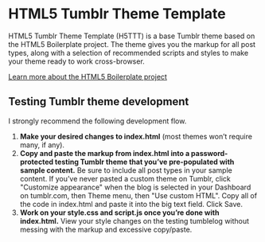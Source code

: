 HTML5 Tumblr Theme Template
===========================

HTML5 Tumblr Theme Template (H5TTT) is a base Tumblr theme based on the HTML5 Boilerplate project. The theme gives you the markup for all post types, along with a selection of recommended scripts and styles to make your theme ready to work cross-browser.

[Learn more about the HTML5 Boilerplate project](http://html5boilerplate.com/)

Testing Tumblr theme development
--------------------------------

I strongly recommend the following development flow.

1. **Make your desired changes to index.html** (most themes won&rsquo;t require many, if any). 
2. **Copy and paste the markup from index.html into a password-protected testing Tumblr theme that you&rsquo;ve pre-populated with sample content.** Be sure to include all post types in your sample content. If you&rsquo;ve never pasted a custom theme on Tumblr, click "Customize appearance" when the blog is selected in your Dashboard on tumblr.com, then Theme menu, then "Use custom HTML". Copy all of the code in index.html and paste it into the big text field. Click Save.
3. **Work on your style.css and script.js once you&rsquo;re done with index.html.** View your style changes on the testing tumblelog without messing with the markup and excessive copy/paste.